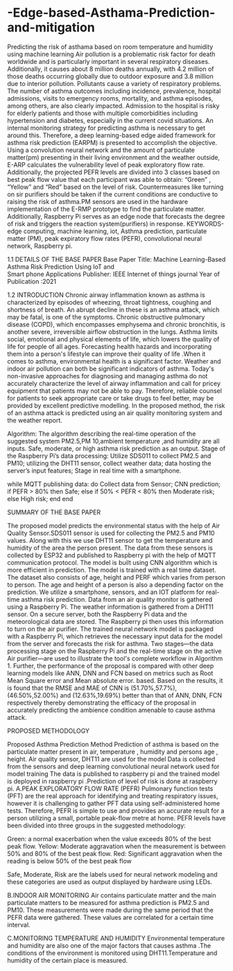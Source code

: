 # -Edge-based-Asthama-Prediction-and-mitigation
Predicting the risk of asthama based on room temperature and humidity using machine learning
Air pollution is a problematic risk factor for death worldwide and is particularly important in several respiratory diseases. Additionally, it causes about 8 million deaths annually, with 4.2 million of those deaths occurring globally due to outdoor exposure and 3.8 million due to interior pollution. Pollutants cause a variety of respiratory problems. The number of asthma outcomes including incidence, prevalence, hospital admissions, visits to emergency rooms, mortality, and asthma episodes, among others, are also clearly impacted. Admission to the hospital is risky for elderly patients and those with multiple comorbidities including hypertension and diabetes, especially in the current covid situations. An internal monitoring strategy for predicting asthma is necessary to get around this. Therefore, a deep learning-based edge aided framework for asthma risk prediction (EARPM) is presented to accomplish the objective. Using a convolution neural network and the amount of particulate matter(pm) presenting in their living environment and the weather outside, E-ARP calculates the vulnerability level of peak exploratory flow rate. Additionally, the projected PEFR levels are divided into 3 classes based on best peak flow value that each participant was able to obtain:
“Green” , “Yellow”  and “Red” based on the level of risk. Countermeasures like turning on sir purifiers should be taken if the current conditions are conductive to raising the risk of asthma.PM sensors are used in the hardware implementation of the E-RMP prototype to find the particulate matter. Additionally, Raspberry Pi serves as an edge node that forecasts the degree of risk and triggers the reaction system(purifiers) in response.
KEYWORDS-edge computing, machine learning, iot, Asthma prediction, particulate matter (PM), peak expiratory flow rates (PEFR), convolutional neural network, Raspberry pi. 


1.1	DETAILS OF THE BASE PAPER 
Base Paper Title: Machine Learning-Based Asthma Risk Prediction Using IoT and      
                              Smart phone Applications
Publisher: IEEE Internet of things journal
Year of Publication :2021

1.2	INTRODUCTION 
Chronic airway inflammation known as asthma is characterized by episodes of wheezing, throat tightness, coughing and shortness of breath. An abrupt decline in these is an asthma attack, which may be fatal, is one of the symptoms. Chronic obstructive pulmonary disease (COPD), which encompasses emphysema and chronic bronchitis, is another severe, irreversible airflow obstruction in the lungs. Asthma limits social, emotional and physical elements of life, which lowers the quality of life for people of all ages.
                         Forecasting health hazards and incorporating them into a person's lifestyle can improve their quality of life .When it comes to asthma, environmental health is a significant factor. Weather and indoor air pollution can both be significant indicators of asthma. Today's non-invasive approaches for diagnosing and managing asthma do not accurately characterize the level of airway inflammation and call for pricey equipment that patients may not be able to pay.
Therefore, reliable counsel for patients to seek appropriate care or take drugs to feel better, may be provided by excellent predictive modelling. In the proposed method, the risk of an asthma attack is predicted using an air quality monitoring system and the weather report.

Algorithm: 
The algorithm describing the real-time operation of the suggested system PM2.5,PM 10,ambient temperature ,and humidity are all inputs. Safe, moderate, or high asthma risk prediction as an output. Stage of the Raspberry Pi’s data processing: Utilize SDS011 to collect PM2.5 and PM10; utilizing the DHT11 sensor, collect weather data; data hosting the server’s input features; Stage in real time with a smartphone.

while MQTT publishing data: 
	 do Collect data from Sensor;
	 CNN prediction;
	 if PEFR > 80% then 
		Safe; 
	else if 50% < PEFR < 80% then 
		Moderate risk;
	 else 
		High risk;
	 end
end

SUMMARY OF THE BASE PAPER



The proposed model predicts the environmental status with the help of Air Quality Sensor.SDS011 sensor is used for collecting the PM2.5 and PM10 values. Along with this we use DHT11 sensor to get the temperature and humidity of the area the person present. The data from these sensors is collected by ESP32 and published to Raspberry pi with the help of MQTT communication protocol. The model is built using CNN algorithm which is more efficient in prediction. The model is trained with a real time dataset. The dataset also consists of age, height and PERF which varies from person to person. The age and height of a person is also a depending factor on the prediction.
We utilize a smartphone, sensors, and an IOT platform for real-time asthma risk prediction. Data from an air quality monitor is gathered using a Raspberry Pi. The weather information is gathered from a DHT11 sensor. On a secure server, both the Raspberry Pi data and the meteorological data are stored. The Raspberry pi then uses this information to turn on the air purifier. The trained neural network model is packaged with a Raspberry Pi, which retrieves the necessary input data for the model from the server and forecasts the risk for asthma. Two stages—the data processing stage on the Raspberry Pi and the real-time stage on the active Air purifier—are used to illustrate the tool's complete workflow in Algorithm 1. Further, the performance of the proposal is compared with other deep learning models like ANN, DNN and FCN based on metrics such as Root Mean Square error and Mean absolute error.  based. Based on the results, it is found that the RMSE and MAE of CNN is (51.70%,57.7%), (46.50%,52.00%) and (12.63%,19.69%) better than that of ANN, DNN, FCN respectively thereby demonstrating the efficacy of the proposal in accurately predicting the ambience condition amenable to cause asthma attack.



PROPOSED METHODOLOGY

Proposed Asthma Prediction Method 
Prediction of asthma is based on the particulate matter present in air, temperature , humidity and persons age , height.
Air quality sensor, DHT11 are used for the model 
Data is collected from the sensors and deep learning convolutional neural network used for model training
The data is published to raspberry pi and the trained model is deployed in raspberry pi .Prediction of level of risk is done at raspberry pi. 
A.PEAK EXPLORATORY FLOW RATE (PEFR)
Pulmonary function tests (PFT) are the real approach for identifying and treating respiratory issues, however it is challenging to gather PFT data using self-administered home tests. Therefore, PEFR is simple to use and provides an accurate result for a person utilizing a small, portable peak-flow metre at home. PEFR levels have been divided into three groups in the suggested methodology:

Green: a normal exacerbation when the value exceeds 80% of the best peak flow.
Yellow: Moderate aggravation when the measurement is between 50% and 80% of the best peak flow.
Red: Significant aggravation when the reading is below 50% of the best peak flow

Safe, Moderate, Risk are the labels used for neural network modeling and these categories are used as output displayed by hardware using LEDs. 

B.INDOOR AIR MONITORING
Air contains particulate matter and the main particulate matters to be measured for asthma prediction is PM2.5 and PM10. These measurements were made during the same period that the PEFR data were gathered. These values are correlated for a certain time interval.

C.MONITORING TEMPERATURE AND HUMIDITY
Environmental temperature and humidity are also one of the major factors that causes asthma .The conditions of the environment is monitored using DHT11.Temperature and humidity of the certain place is measured.




